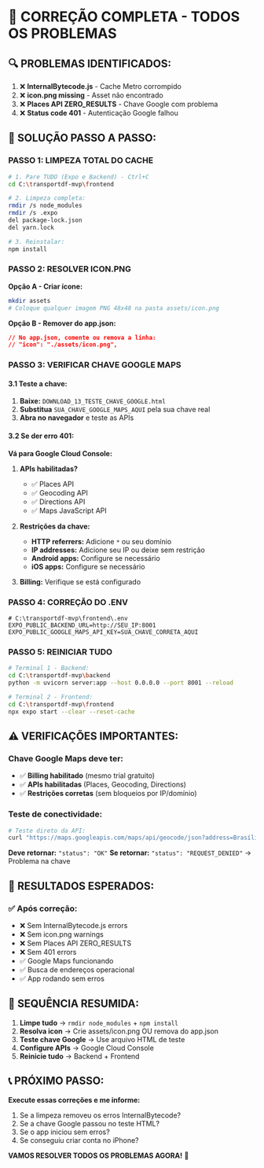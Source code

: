# 🚨 CORREÇÃO COMPLETA - TODOS OS PROBLEMAS

## 🔍 **PROBLEMAS IDENTIFICADOS:**

1. ❌ **InternalBytecode.js** - Cache Metro corrompido
2. ❌ **icon.png missing** - Asset não encontrado
3. ❌ **Places API ZERO_RESULTS** - Chave Google com problema
4. ❌ **Status code 401** - Autenticação Google falhou

## 🔧 **SOLUÇÃO PASSO A PASSO:**

### **PASSO 1: LIMPEZA TOTAL DO CACHE**
```bash
# 1. Pare TUDO (Expo e Backend) - Ctrl+C
cd C:\transportdf-mvp\frontend

# 2. Limpeza completa:
rmdir /s node_modules
rmdir /s .expo
del package-lock.json
del yarn.lock

# 3. Reinstalar:
npm install
```

### **PASSO 2: RESOLVER ICON.PNG**
**Opção A - Criar ícone:**
```bash
mkdir assets
# Coloque qualquer imagem PNG 48x48 na pasta assets/icon.png
```

**Opção B - Remover do app.json:**
```json
// No app.json, comente ou remova a linha:
// "icon": "./assets/icon.png",
```

### **PASSO 3: VERIFICAR CHAVE GOOGLE MAPS**

#### **3.1 Teste a chave:**
1. **Baixe:** `DOWNLOAD_13_TESTE_CHAVE_GOOGLE.html`
2. **Substitua** `SUA_CHAVE_GOOGLE_MAPS_AQUI` pela sua chave real
3. **Abra no navegador** e teste as APIs

#### **3.2 Se der erro 401:**
**Vá para Google Cloud Console:**
1. **APIs habilitadas?**
   - ✅ Places API
   - ✅ Geocoding API  
   - ✅ Directions API
   - ✅ Maps JavaScript API

2. **Restrições da chave:**
   - **HTTP referrers:** Adicione `*` ou seu domínio
   - **IP addresses:** Adicione seu IP ou deixe sem restrição
   - **Android apps:** Configure se necessário
   - **iOS apps:** Configure se necessário

3. **Billing:** Verifique se está configurado

### **PASSO 4: CORREÇÃO DO .ENV**
```env
# C:\transportdf-mvp\frontend\.env
EXPO_PUBLIC_BACKEND_URL=http://SEU_IP:8001
EXPO_PUBLIC_GOOGLE_MAPS_API_KEY=SUA_CHAVE_CORRETA_AQUI
```

### **PASSO 5: REINICIAR TUDO**
```bash
# Terminal 1 - Backend:
cd C:\transportdf-mvp\backend
python -m uvicorn server:app --host 0.0.0.0 --port 8001 --reload

# Terminal 2 - Frontend:
cd C:\transportdf-mvp\frontend
npx expo start --clear --reset-cache
```

## ⚠️ **VERIFICAÇÕES IMPORTANTES:**

### **Chave Google Maps deve ter:**
- ✅ **Billing habilitado** (mesmo trial gratuito)
- ✅ **APIs habilitadas** (Places, Geocoding, Directions)
- ✅ **Restrições corretas** (sem bloqueios por IP/domínio)

### **Teste de conectividade:**
```bash
# Teste direto da API:
curl "https://maps.googleapis.com/maps/api/geocode/json?address=Brasília&key=SUA_CHAVE"
```

**Deve retornar:** `"status": "OK"`
**Se retornar:** `"status": "REQUEST_DENIED"` → Problema na chave

## 🎯 **RESULTADOS ESPERADOS:**

### **✅ Após correção:**
- ❌ Sem InternalBytecode.js errors
- ❌ Sem icon.png warnings
- ❌ Sem Places API ZERO_RESULTS
- ❌ Sem 401 errors
- ✅ Google Maps funcionando
- ✅ Busca de endereços operacional
- ✅ App rodando sem erros

## 🚀 **SEQUÊNCIA RESUMIDA:**

1. **Limpe tudo** → `rmdir node_modules` + `npm install`
2. **Resolva icon** → Crie assets/icon.png OU remova do app.json
3. **Teste chave Google** → Use arquivo HTML de teste
4. **Configure APIs** → Google Cloud Console
5. **Reinicie tudo** → Backend + Frontend

## 📞 **PRÓXIMO PASSO:**

**Execute essas correções e me informe:**
1. Se a limpeza removeu os erros InternalBytecode?
2. Se a chave Google passou no teste HTML?
3. Se o app iniciou sem erros?
4. Se conseguiu criar conta no iPhone?

**VAMOS RESOLVER TODOS OS PROBLEMAS AGORA!** 🔧